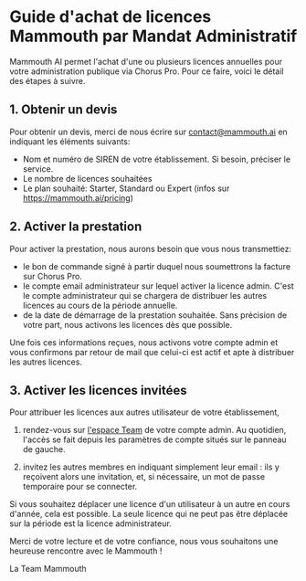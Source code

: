 # Guide d'achat de licences Mammouth par Mandat Administratif

Mammouth AI permet l'achat d'une ou plusieurs licences annuelles pour votre administration publique via Chorus Pro. Pour ce faire, voici le détail des étapes à suivre. 

## 1. Obtenir un devis

Pour obtenir un devis, merci de nous écrire sur contact@mammouth.ai en indiquant les éléments suivants:
- Nom et numéro de SIREN de votre établissement. Si besoin, préciser le service.
- Le nombre de licences souhaitées
- Le plan souhaité: Starter, Standard ou Expert (infos sur https://mammouth.ai/pricing)


## 2. Activer la prestation

Pour activer la prestation, nous aurons besoin que vous nous transmettiez: 
- le bon de commande signé à partir duquel nous soumettrons la facture sur Chorus Pro.
- le compte email administrateur sur lequel activer la licence admin. C'est le compte administrateur qui se chargera de distribuer les autres licences au cours de la période annuelle.
- de la date de démarrage de la prestation souhaitée. Sans précision de votre part, nous activons les licences dès que possible. 

Une fois ces informations reçues, nous activons votre compte admin et vous confirmons par retour de mail que celui-ci est actif et apte à distribuer les autres licences.

## 3. Activer les licences invitées

Pour attribuer les licences aux autres utilisateur de votre établissement, 

1) rendez-vous sur [l'espace Team](https://mammouth.ai/app/account/settings/team) de votre compte admin. Au quotidien, l'accès se fait depuis les paramètres de compte situés sur le panneau de gauche.

2) invitez les autres membres en indiquant simplement leur email : ils y reçoivent alors une invitation, et, si nécessaire, un mot de passe temporaire pour se connecter.

Si vous souhaitez déplacer une licence d'un utilisateur à un autre en cours d'année, cela est possible. La seule licence qui ne peut pas être déplacée sur la période est la licence administrateur.

Merci de votre lecture et de votre confiance, nous vous souhaitons une heureuse rencontre avec le Mammouth !

La Team Mammouth